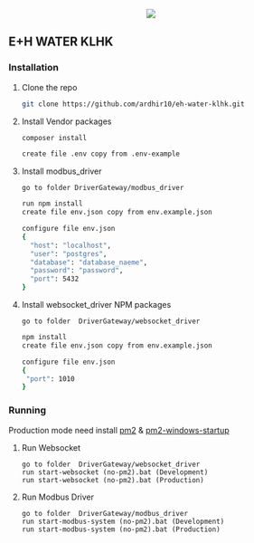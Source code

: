 <p align="center"><img src="http://grootech.id/frontAsset/img/logo_groot.png"></p>



## E+H WATER KLHK


### Installation

1. Clone the repo
   ```sh
   git clone https://github.com/ardhir10/eh-water-klhk.git
   ```
2. Install Vendor packages
   ```sh
   composer install
   
   create file .env copy from .env-example
   ```
3. Install modbus_driver
   ```JS
   go to folder DriverGateway/modbus_driver
   ``` 
   ```sh
   run npm install
   create file env.json copy from env.example.json
   
   configure file env.json
   {
     "host": "localhost",
     "user": "postgres",
     "database": "database_naeme",
     "password": "password",
     "port": 5432
   }
   ```
4. Install websocket_driver NPM packages
   ```JS
   go to folder  DriverGateway/websocket_driver
   ``` 
   ```sh
   npm install
   create file env.json copy from env.example.json
   
   configure file env.json
   {
   	"port": 1010
   }
   ```
 ### Running
 Production mode need install <a href="https://www.npmjs.com/package/pm2" target="_blank">pm2</a> &  <a href="https://www.npmjs.com/package/pm2-windows-startup" target="_blank">pm2-windows-startup</a>
 1. Run Websocket
     ```JS
     go to folder  DriverGateway/websocket_driver
     run start-websocket (no-pm2).bat (Development)
     run start-websocket (no-pm2).bat (Production)
     ``` 
 2. Run Modbus Driver
     ```JS
     go to folder  DriverGateway/modbus_driver
     run start-modbus-system (no-pm2).bat (Development)
     run start-modbus-system (no-pm2).bat (Production)
     ``` 
